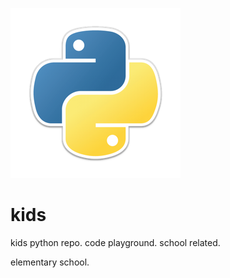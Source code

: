 ![Python logo](images/python.logo.png)

# kids
kids python repo. code playground. school related.

elementary school.
